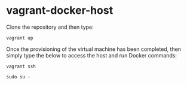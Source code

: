 # vagrant-docker-host

Clone the repository and then type:

`vagrant up`

Once the provisioning of the virtual machine has been completed, then simply type the below to access the host and run Docker commands:

`vagrant ssh`

`sudo su -`
